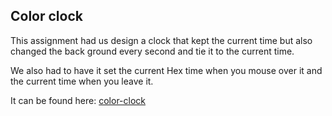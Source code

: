 ## Color clock
This assignment had us design a clock that kept the current time but also changed the back ground every second and tie it to the current time.

We also had to have it set the current Hex time when you mouse over it and the current time when you leave it.

It can be found here: [color-clock]

[color-clock]: https://mikestegall.github.io/color-clock/
